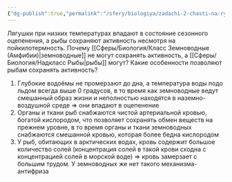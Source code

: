 ```yaml
---
{"dg-publish":true,"permalink":"/sfery/biologiya/zadachi-2-chasti-na-ryb-i-zemnovodnyh-sohranenie-aktivnosti/","tags":["Зоология"]}
---
```


Лягушки при низких температурах впадают в состояние сезонного
оцепенения, а рыбы сохраняют активность несмотря на пойкилотермность. Почему [[Сферы/Биология/Класс Земноводные (Амфибии)\|земноводные]] не могут сохранять активность, а [[Сферы/Биология/Надкласс Рыбы\|рыбы]] могут? Какие особенности позволяют рыбам сохранять активность?

1. Глубокие водоёмы не промерзают до дна, а температура воды подо льдом всегда выше 0 градусов, в то время как земноводные ведут смешанный образ жизни и неполностью находятся в наземно-воздушной среде => они впадают в оцепенение 
2. Органы и ткани рыб снабжаются чистой артериальной кровью, богатой кислородом, что позволяет сохранять обмен веществ на прежнем уровне, в то время органы и ткани земноводных снабжаются смешанной кровью, которая более бедна кислородом
3. У рыб, обитающих в арктических водах, кровь содержит большое количество солей (концентрация солей в такой крови сходна с концентрацией солей в морской воде) => кровь замерзает с большим трудом. У земноводных же нет такого механизма-антифриза 